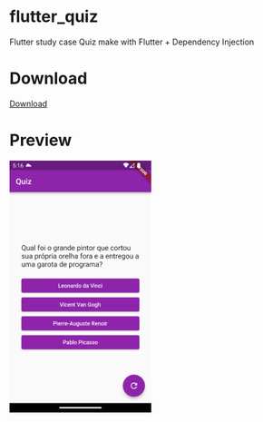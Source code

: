 # flutter_quiz
Flutter study case
Quiz make with Flutter + Dependency Injection

# Download
[Download](https://play.google.com/store/apps/details?id=com.medeiroz.flutter_quiz)


# Preview
<img src="https://raw.githubusercontent.com/medeiroz/flutter-quiz/main/.github/screenshot-1.png" width="250"/>
